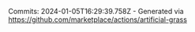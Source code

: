 Commits: 2024-01-05T16:29:39.758Z - Generated via https://github.com/marketplace/actions/artificial-grass
<br>

